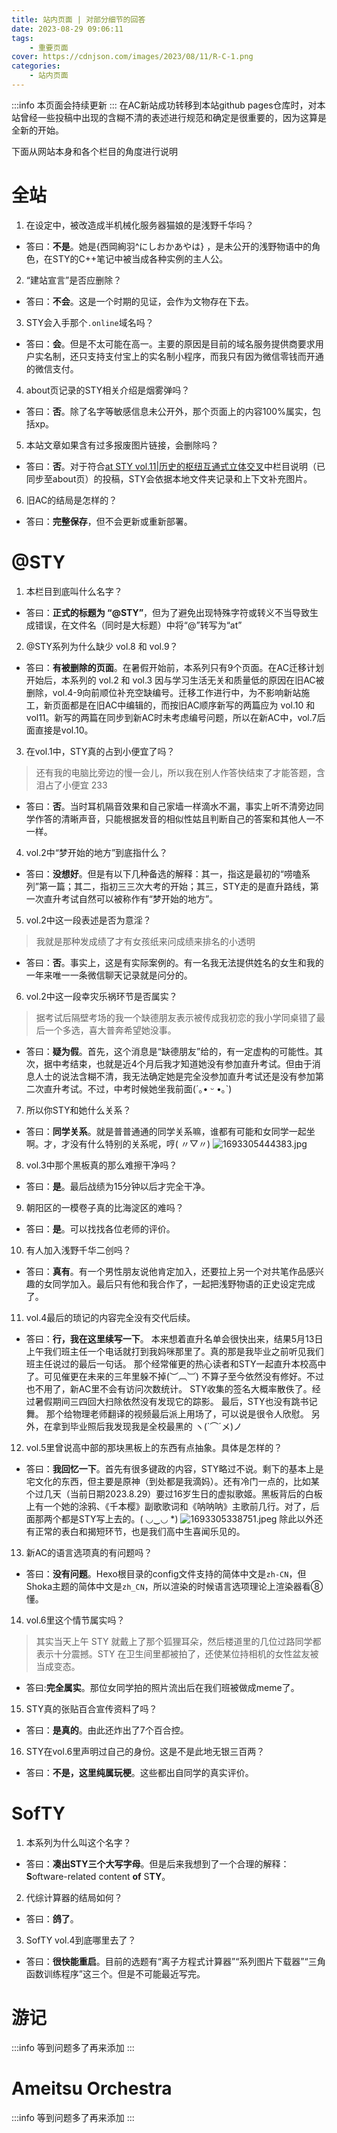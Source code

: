 ```yaml
---
title: 站内页面 | 对部分细节的回答
date: 2023-08-29 09:06:11
tags:
    - 重要页面
cover: https://cdnjson.com/images/2023/08/11/R-C-1.png
categories: 
    - 站内页面
---
```

:::info
本页面会持续更新
:::
在AC新站成功转移到本站github pages仓库时，对本站曾经一些投稿中出现的含糊不清的表述进行规范和确定是很重要的，因为这算是全新的开始。

下面从网站本身和各个栏目的角度进行说明

# 全站
1. 在设定中，被改造成半机械化服务器猫娘的是浅野千华吗？
- 答曰：**不是**。她是{西岡絢羽^にしおかあやは} ，是未公开的浅野物语中的角色，在STY的C++笔记中被当成各种实例的主人公。

2. “建站宣言”是否应删除？
- 答曰：**不会**。这是一个时期的见证，会作为文物存在下去。

3. STY会入手那个`.online`域名吗？
- 答曰：**会**。但是不太可能在高一。主要的原因是目前的域名服务提供商要求用户实名制，还只支持支付宝上的实名制小程序，而我只有因为微信零钱而开通的微信支付。

4. about页记录的STY相关介绍是烟雾弹吗？
- 答曰：**否**。除了名字等敏感信息未公开外，那个页面上的内容100%属实，包括xp。

5. 本站文章如果含有过多报废图片链接，会删除吗？
- 答曰：**否**。对于符合[at STY vol.11|历史的枢纽互通式立体交叉](https://ameitsu.github.io/uncategorized/at_STY/%25E5%258E%2586%25E5%258F%25B2%25E7%259A%2584%25E6%259E%25A2%25E7%25BA%25BD%25E4%25BA%2592%25E9%2580%259A%25E5%25BC%258F%25E7%25AB%258B%25E4%25BD%2593%25E4%25BA%25A4%25E5%258F%2589/)中栏目说明（已同步至about页）的投稿，STY会依据本地文件夹记录和上下文补充图片。

6. 旧AC的结局是怎样的？
- 答曰：**完整保存**，但不会更新或重新部署。

# @STY
1. 本栏目到底叫什么名字？
- 答曰：**正式的标题为 “@STY”**，但为了避免出现特殊字符或转义不当导致生成错误，在文件名（同时是大标题）中将“@”转写为“at”

2. @STY系列为什么缺少 vol.8 和 vol.9？
- 答曰：**有被删除的页面**。在暑假开始前，本系列只有9个页面。在AC迁移计划开始后，本系列的 vol.2 和 vol.3 因与学习生活无关和质量低的原因在旧AC被删除，vol.4-9向前顺位补充空缺编号。迁移工作进行中，为不影响新站施工，新页面都是在旧AC中编辑的，而按旧AC顺序新写的两篇应为 vol.10 和 vol11。新写的两篇在同步到新AC时未考虑编号问题，所以在新AC中，vol.7后面直接是vol.10。

3. 在vol.1中，STY真的占到小便宜了吗？
>还有我的电脑比旁边的慢一会儿，所以我在别人作答快结束了才能答题，含泪占了小便宜 233
- 答曰：**否**。当时耳机隔音效果和自己家墙一样滴水不漏，事实上听不清旁边同学作答的清晰声音，只能根据发音的相似性姑且判断自己的答案和其他人一不一样。

4. vol.2中“梦开始的地方”到底指什么？
- 答曰：**没想好**。但是有以下几种备选的解释：其一，指这是最初的“唠嗑系列”第一篇；其二，指初三三次大考的开始；其三，STY走的是直升路线，第一次直升考试自然可以被称作有“梦开始的地方”。

5. vol.2中这一段表述是否为意淫？
>我就是那种发成绩了才有女孩纸来问成绩来排名的小透明
- 答曰：**否**。事实上，这是有实际案例的。有一名我无法提供姓名的女生和我的一年来唯一一条微信聊天记录就是问分的。

6. vol.2中这一段幸灾乐祸环节是否属实？
> 据考试后隔壁考场的我一个缺德朋友表示被传成我初恋的我小学同桌错了最后一个多选，喜大普奔希望她没事。
- 答曰：**疑为假**。首先，这个消息是“缺德朋友”给的，有一定虚构的可能性。其次，据中考结束，也就是近4个月后我才知道她没有参加直升考试。但由于消息人士的说法含糊不清，我无法确定她是完全没参加直升考试还是没有参加第二次直升考试。不过，中考时候她坐我前面(´｡• ᵕ •｡`)

7. 所以你STY和她什么关系？
- 答曰：**同学关系**。就是普普通通的同学关系嘛，谁都有可能和女同学一起坐啊。才，才没有什么特别的关系呢，哼( 〃▽〃)
![1693305444383.jpg](https://i.imgs.ovh/i/2023/08/29/64edcaa694c53.jpg "如果你和STY聊这个，STY的表情和眼神会是这样（刻意避开说话人的目光，嘴唇轻轻上扬，脸红）")
8. vol.3中那个黑板真的那么难擦干净吗？
- 答曰：**是**。最后战绩为15分钟以后才完全干净。

9. 朝阳区的一模卷子真的比海淀区的难吗？
- 答曰：**是**。可以找找各位老师的评价。

10. 有人加入浅野千华二创吗？
- 答曰：**真有**。有一个男性朋友说他肯定加入，还要拉上另一个对共笔作品感兴趣的女同学加入。最后只有他和我合作了，一起把浅野物语的正史设定完成了。

11. vol.4最后的琐记的内容完全没有交代后续。
- 答曰：**行，我在这里续写一下**。
本来想着直升名单会很快出来，结果5月13日上午我们班主任一个电话就打到我妈咪那里了。真的那是我毕业之前听见我们班主任说过的最后一句话。
那个经常催更的热心读者和STY一起直升本校高中了。可见催更在未来的三年里躲不掉(︶︹︺)
不算子至今依然没有修好。不过也不用了，新AC里不会有访问次数统计。
STY收集的签名大概率散佚了。经过暑假期间三四回大扫除依然没有发现它的踪影。
最后，STY也没有跳书记舞。
那个给物理老师翻译的视频最后派上用场了，可以说是很令人欣慰。
另外，在拿到毕业照后我发现我是全校最黑的 ヽ(`⌒´メ)ノ

12. vol.5里曾说高中部的那块黑板上的东西有点抽象。具体是怎样的？
- 答曰：**我回忆一下**。首先有很多键政的内容，STY略过不说。剩下的基本上是宅文化的东西，但主要是原神（到处都是我滴妈）。还有冷门一点的，比如某个过几天（当前日期2023.8.29）要过16岁生日的虚拟歌姬。黑板背后的白板上有一个她的涂鸦、《千本樱》副歌歌词和《呐呐呐》主歌前几行。对了，后面那两个都是STY写上去的。( ◡‿◡ *)
![1693305338751.jpeg](https://i.imgs.ovh/i/2023/08/29/64edcaa4b9d2a.jpeg)
除此以外还有正常的表白和揭短环节，也是我们高中生喜闻乐见的。

13. 新AC的语言选项真的有问题吗？
- 答曰：**没有问题**。Hexo根目录的config文件支持的简体中文是`zh-CN`，但Shoka主题的简体中文是`zh_CN`，所以渲染的时候语言选项理论上渲染器看⑧懂。

14. vol.6里这个情节属实吗？
>其实当天上午 STY 就戴上了那个狐狸耳朵，然后楼道里的几位过路同学都表示十分震撼。STY 在卫生间里都被拍了，还使某位持相机的女性盆友被当成变态。
- 答曰:**完全属实**。那位女同学拍的照片流出后在我们班被做成meme了。

15. STY真的张贴百合宣传资料了吗？
- 答曰：**是真的**。由此还炸出了7个百合控。

16. STY在vol.6里声明过自己的身份。这是不是此地无银三百两？
- 答曰：**不是，这里纯属玩梗**。这些都出自同学的真实评价。

# SofTY
1. 本系列为什么叫这个名字？
- 答曰：**凑出STY三个大写字母**。但是后来我想到了一个合理的解释：**S**oftware-related content **of** S**TY**。

2. 代综计算器的结局如何？
- 答曰：**鸽了**。

3. SofTY vol.4到底哪里去了？
- 答曰：**很快能重启**。目前的选题有“离子方程式计算器”“系列图片下载器”“三角函数训练程序”这三个。但是不可能最近写完。

# 游记
:::info
等到问题多了再来添加
:::
# Ameitsu Orchestra
:::info
等到问题多了再来添加
:::
